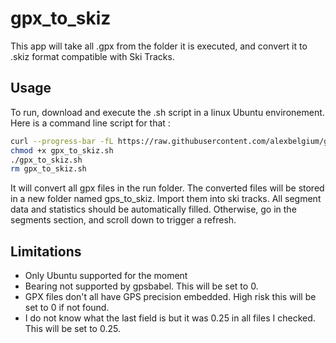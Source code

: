 # gpx_to_skiz
This app will take all .gpx from the folder it is executed, and convert it to .skiz format compatible with Ski Tracks. 

## Usage
To run, download and execute the .sh script in a linux Ubuntu environement. Here is a command line script for that :
```bash
curl --progress-bar -fL https://raw.githubusercontent.com/alexbelgium/gpx_to_skiz/main/gpx_to_skiz.sh > gpx_to_skiz.sh
chmod +x gpx_to_skiz.sh
./gpx_to_skiz.sh
rm gpx_to_skiz.sh
```

It will convert all gpx files in the run folder.
The converted files will be stored in a new folder named gps_to_skiz. 
Import them into ski tracks. All segment data and statistics should be automatically filled. Otherwise, go in the segments section, and scroll down to trigger a refresh.

## Limitations
- Only Ubuntu supported for the moment
- Bearing not supported by gpsbabel. This will be set to 0.
- GPX files don't all have GPS precision embedded. High risk this will be set to 0 if not found.
- I do not know what the last field is but it was 0.25 in all files I checked.  This will be set to 0.25.
